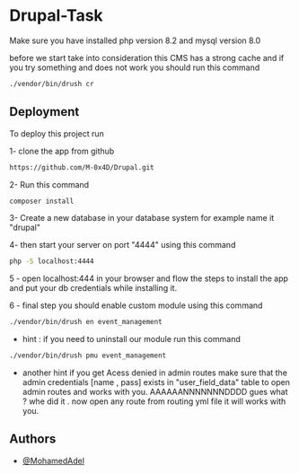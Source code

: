 
# Drupal-Task

Make sure you have installed php version 8.2 and mysql version 8.0

before we start take into consideration this CMS has a strong cache and if you try something and does not work you should run this command 

```bash
./vendor/bin/drush cr
```

## Deployment

To deploy this project run

1- clone the app from github
```bash
https://github.com/M-0x4D/Drupal.git
```

2- Run this command

```bash
composer install
```

3- Create a new database in your database system for example name it "drupal"

4- then start your server on port "4444" using this command

```bash
php -S localhost:4444
```

5 - open localhost:444 in your browser and flow the steps to install the app and put your db credentials while installing it.

6 - final step you should enable custom module using this command

```bash
./vendor/bin/drush en event_management
```

  - hint : if you need to uninstall our module run this command

```bash
./vendor/bin/drush pmu event_management
```
  - another hint if you get Acess denied in admin routes make sure that the admin credentials [name , pass] exists in "user_field_data" table to open admin routes and works with you.
AAAAAANNNNNNNDDDD gues what ? whe did it . now open any route from routing yml file it will works with you.
## Authors

- [@MohamedAdel](https://www.github.com/m-0x4d)
